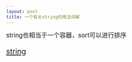 ```yaml
---
layout: post
title: 一个有关string的用法详解
---
```

<big>string也相当于一个容器，sort可以进行排序<big>

<a href="https://www.byvoid.com/blog/cpp-string">string</a>


